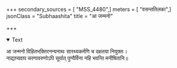 +++
secondary_sources = [ "MSS_4480",]
meters = [ "वसन्ततिलका",]
jsonClass = "Subhaashita"
title = "आ जन्मनो"

+++

<details open><summary>Text</summary>

आ जन्मनो विहितभक्तिरनन्यनाथः सारथ्यकर्मणि च दक्षतया नियुक्तः।  
नाद्याप्यवाप चरणावरुणोऽपि सूर्यात् पुण्यैर्विना नहि भवन्ति मनीषितानि॥
</details>
